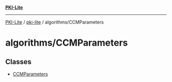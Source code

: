 [**PKI-Lite**](../../../README.md)

---

[PKI-Lite](../../../README.md) / [pki-lite](../../README.md) / algorithms/CCMParameters

# algorithms/CCMParameters

## Classes

- [CCMParameters](classes/CCMParameters.md)
